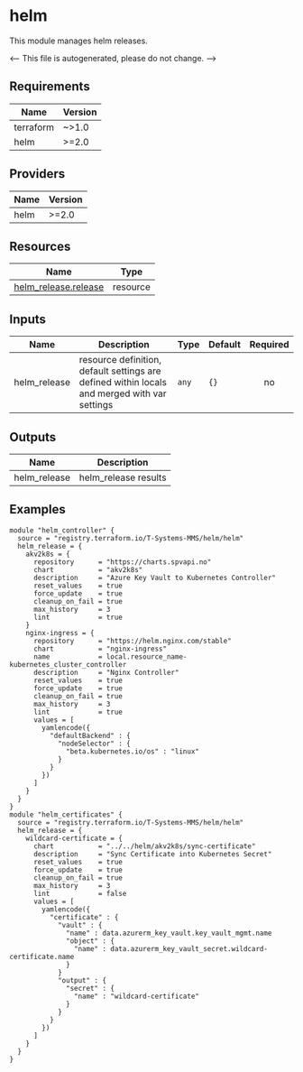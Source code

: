 <!-- BEGIN_TF_DOCS -->
# helm

This module manages helm releases.

<-- This file is autogenerated, please do not change. -->

## Requirements

| Name | Version |
|------|---------|
| terraform | ~>1.0 |
| helm | >=2.0 |

## Providers

| Name | Version |
|------|---------|
| helm | >=2.0 |

## Resources

| Name | Type |
|------|------|
| [helm_release.release](https://registry.terraform.io/providers/hashicorp/helm/latest/docs/resources/release) | resource |

## Inputs

| Name | Description | Type | Default | Required |
|------|-------------|------|---------|:--------:|
| helm_release | resource definition, default settings are defined within locals and merged with var settings | `any` | `{}` | no |

## Outputs

| Name | Description |
|------|-------------|
| helm_release | helm_release results |

## Examples

```hcl
module "helm_controller" {
  source = "registry.terraform.io/T-Systems-MMS/helm/helm"
  helm_release = {
    akv2k8s = {
      repository      = "https://charts.spvapi.no"
      chart           = "akv2k8s"
      description     = "Azure Key Vault to Kubernetes Controller"
      reset_values    = true
      force_update    = true
      cleanup_on_fail = true
      max_history     = 3
      lint            = true
    }
    nginx-ingress = {
      repository      = "https://helm.nginx.com/stable"
      chart           = "nginx-ingress"
      name            = local.resource_name-kubernetes_cluster_controller
      description     = "Nginx Controller"
      reset_values    = true
      force_update    = true
      cleanup_on_fail = true
      max_history     = 3
      lint            = true
      values = [
        yamlencode({
          "defaultBackend" : {
            "nodeSelector" : {
              "beta.kubernetes.io/os" : "linux"
            }
          }
        })
      ]
    }
  }
}
module "helm_certificates" {
  source = "registry.terraform.io/T-Systems-MMS/helm/helm"
  helm_release = {
    wildcard-certificate = {
      chart           = "../../helm/akv2k8s/sync-certificate"
      description     = "Sync Certificate into Kubernetes Secret"
      reset_values    = true
      force_update    = true
      cleanup_on_fail = true
      max_history     = 3
      lint            = false
      values = [
        yamlencode({
          "certificate" : {
            "vault" : {
              "name" : data.azurerm_key_vault.key_vault_mgmt.name
              "object" : {
                "name" : data.azurerm_key_vault_secret.wildcard-certificate.name
              }
            }
            "output" : {
              "secret" : {
                "name" : "wildcard-certificate"
              }
            }
          }
        })
      ]
    }
  }
}
```
<!-- END_TF_DOCS -->